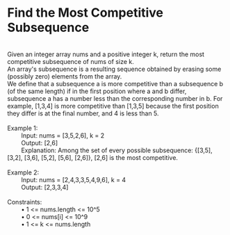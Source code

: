 <h1>Find the Most Competitive Subsequence</h1>
<p><br>
Given an integer array nums and a positive integer k, return the most competitive subsequence of nums of size k.<br>
An array's subsequence is a resulting sequence obtained by erasing some (possibly zero) elements from the array.<br>
We define that a subsequence a is more competitive than a subsequence b (of the same length) if in the first position where a and b differ, subsequence a has a number less than the corresponding number in b. For example, [1,3,4] is more competitive than [1,3,5] because the first position they differ is at the final number, and 4 is less than 5.<br>
<br>
Example 1:<br>
&emsp; &emsp;Input: nums = [3,5,2,6], k = 2<br>
&emsp; &emsp;Output: [2,6]<br>
&emsp; &emsp;Explanation: Among the set of every possible subsequence: {[3,5], [3,2], [3,6], [5,2], [5,6], [2,6]}, [2,6] is the most competitive.<br>
<br>
Example 2:<br>
&emsp; &emsp;Input: nums = [2,4,3,3,5,4,9,6], k = 4<br>
&emsp; &emsp;Output: [2,3,3,4]<br>
<br>
Constraints:<br>
&emsp; &emsp;•	1 <= nums.length <= 10^5<br>
&emsp; &emsp;•	0 <= nums[i] <= 10^9<br>
&emsp; &emsp;•	1 <= k <= nums.length<br>
</p>

